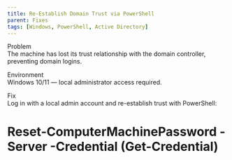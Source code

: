 ```yaml
---
title: Re-Establish Domain Trust via PowerShell
parent: Fixes
tags: [Windows, PowerShell, Active Directory]
---
```


Problem  
The machine has lost its trust relationship with the domain controller, preventing domain logins.

Environment  
Windows 10/11 — local administrator access required.

Fix  
Log in with a local admin account and re-establish trust with PowerShell:

# Reset-ComputerMachinePassword -Server <DomainController> -Credential (Get-Credential)
